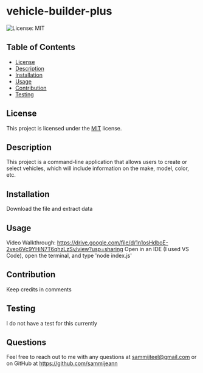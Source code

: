 # vehicle-builder-plus

![License: MIT](https://img.shields.io/badge/License-MIT-yellow.svg)

## Table of Contents
- [License](#license)
- [Description](#description)
- [Installation](#installation)
- [Usage](#usage)
- [Contribution](#contribution)
- [Testing](#testing)

## License
This project is licensed under the [MIT](https://opensource.org/licenses/MIT) license.

## Description
This project is a command-line application that allows users to create or select vehicles, which will include information on the make, model, color, etc.

## Installation
Download the file and extract data

## Usage
Video Walkthrough: https://drive.google.com/file/d/1n1osHdboE-2veo6Vc9YHiN7T6qhzLzSv/view?usp=sharing
Open in an IDE (I used VS Code), open the terminal, and type 'node index.js'

## Contribution
Keep credits in comments

## Testing
I do not have a test for this currently

## Questions
Feel free to reach out to me with any questions at sammijteel@gmail.com or on GitHub at https://github.com/sammijeann
